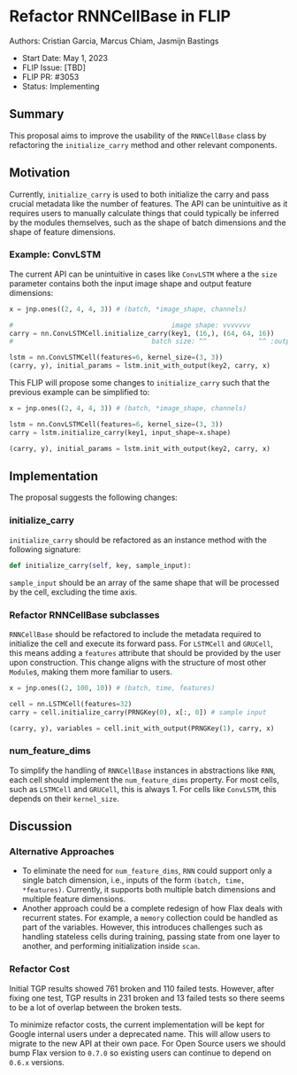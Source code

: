 # Refactor RNNCellBase in FLIP

Authors: Cristian Garcia, Marcus Chiam, Jasmijn Bastings

 - Start Date: May 1, 2023
 - FLIP Issue: [TBD]
 - FLIP PR: #3053
 - Status: Implementing

## Summary
This proposal aims to improve the usability of the `RNNCellBase` class by refactoring the `initialize_carry` method and other relevant components.

## Motivation

Currently, `initialize_carry` is used to both initialize the carry and pass crucial metadata like the number of features. The API can be unintuitive as it requires users to manually calculate things that could typically be inferred by the modules themselves, such as the shape of batch dimensions and the shape of feature dimensions.

### Example: ConvLSTM
The current API can be unintuitive in cases like `ConvLSTM` where a the `size` parameter contains both the input image shape and output feature dimensions:

```python
x = jnp.ones((2, 4, 4, 3)) # (batch, *image_shape, channels)

#                                        image shape: vvvvvvv
carry = nn.ConvLSTMCell.initialize_carry(key1, (16,), (64, 64, 16))
#                                   batch size: ^^             ^^ :output features

lstm = nn.ConvLSTMCell(features=6, kernel_size=(3, 3))
(carry, y), initial_params = lstm.init_with_output(key2, carry, x)
```

This FLIP will propose some changes to `initialize_carry` such that the previous example can be simplified to:

```python
x = jnp.ones((2, 4, 4, 3)) # (batch, *image_shape, channels)

lstm = nn.ConvLSTMCell(features=6, kernel_size=(3, 3))
carry = lstm.initialize_carry(key1, input_shape=x.shape)

(carry, y), initial_params = lstm.init_with_output(key2, carry, x)
```

## Implementation
The proposal suggests the following changes:

### initialize_carry
`initialize_carry` should be refactored as an instance method with the following signature:

```python
def initialize_carry(self, key, sample_input):
```

`sample_input` should be an array of the same shape that will be processed by the cell, excluding the time axis.

### Refactor RNNCellBase subclasses
`RNNCellBase` should be refactored to include the metadata required to initialize the cell and execute its forward pass. For `LSTMCell` and `GRUCell`, this means adding a `features` attribute that should be provided by the user upon construction. This change aligns with the structure of most other `Module`s, making them more familiar to users.

```python
x = jnp.ones((2, 100, 10)) # (batch, time, features)

cell = nn.LSTMCell(features=32)
carry = cell.initialize_carry(PRNGKey(0), x[:, 0]) # sample input

(carry, y), variables = cell.init_with_output(PRNGKey(1), carry, x)
```

### num_feature_dims
To simplify the handling of `RNNCellBase` instances in abstractions like `RNN`, each cell should implement the `num_feature_dims` property. For most cells, such as `LSTMCell` and `GRUCell`, this is always 1. For cells like `ConvLSTM`, this depends on their `kernel_size`.

## Discussion
### Alternative Approaches
* To eliminate the need for `num_feature_dims`, `RNN` could support only a single batch dimension, i.e., inputs of the form `(batch, time, *features)`. Currently, it supports both multiple batch dimensions and multiple feature dimensions.
* Another approach could be a complete redesign of how Flax deals with recurrent states. For example, a `memory` collection could be handled as part of the variables. However, this introduces challenges such as handling stateless cells during training, passing state from one layer to another, and performing initialization inside `scan`.

### Refactor Cost
Initial TGP results showed 761 broken and 110 failed tests. However, after fixing one test, TGP results in 231 broken and 13 failed tests so there seems to be a lot
of overlap between the broken tests.

To minimize refactor costs, the current implementation will be kept for Google internal users under a deprecated name. This will allow users to migrate to the new API at their own pace. For Open Source users we should bump Flax version to
`0.7.0` so existing users can continue to depend on `0.6.x` versions.

